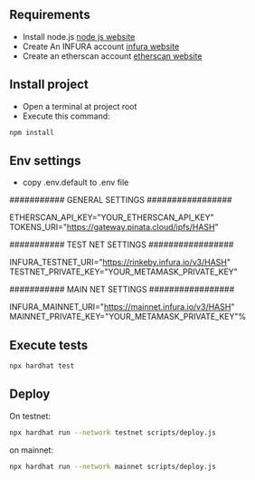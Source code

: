 ## Requirements
- Install node.js [node js website](https://nodejs.org/en/)
- Create An INFURA account [infura website](https://infura.io)
- Create an etherscan account [etherscan website](https://etherscan.io/register)

## Install project
- Open a terminal at project root
- Execute this command:

```bash
npm install
```

## Env settings

- copy .env.default to .env file

########### GENERAL SETTINGS #################

ETHERSCAN_API_KEY="YOUR_ETHERSCAN_API_KEY"
TOKENS_URI="https://gateway.pinata.cloud/ipfs/HASH"

########### TEST NET SETTINGS #################

INFURA_TESTNET_URI="https://rinkeby.infura.io/v3/HASH"
TESTNET_PRIVATE_KEY="YOUR_METAMASK_PRIVATE_KEY"

########### MAIN NET SETTINGS #################

INFURA_MAINNET_URI="https://mainnet.infura.io/v3/HASH"
MAINNET_PRIVATE_KEY="YOUR_METAMASK_PRIVATE_KEY"%

## Execute tests
```bash
npx hardhat test   

```

## Deploy
On testnet:
```bash
npx hardhat run --network testnet scripts/deploy.js

```

on mainnet:
```bash
npx hardhat run --network mainnet scripts/deploy.js

```
